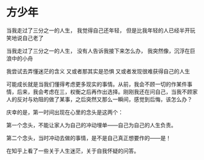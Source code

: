 # 方少年

当我走过了三分之一的人生，
我觉得自己还年轻，
但是比我年轻的人已经半开玩笑地说自己老了

当我走过了三分之一的人生，
没有人告诉我接下来怎么办，
我突然像，沉浮在巨浪中的小舟

我尝试去弄懂迷茫的含义
又或者那其实是恐惧
又或者发现很难获得自己的人生

可能成长就是当我们懂得考虑更多现实的事情。从前，我会不顾一切的作某件事情，后来，我会考虑在三，权衡之后再作出选择。刚刚我还在问自己，当我不顾家人的反对与劝阻的做了某事，之后突然又那么一瞬间，感觉到后悔，该怎么办？

庆幸的是，第一时间出现在心里的念头是这两个：

第一个念头，不能让家人为自己的冲动埋单——自己为自己的人生负责。

第二个念头，当时冲动去做的事情，是不是自己真正想要作的——是！

在知乎上看了一些关于人生迷茫，关于自我怀疑的问答。